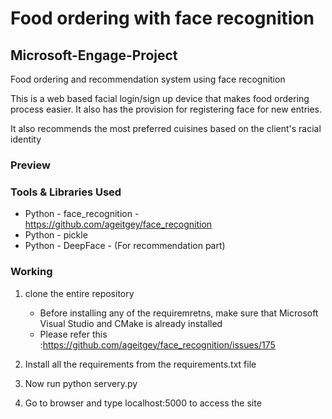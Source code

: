 # Food ordering with face recognition

## Microsoft-Engage-Project

Food ordering and recommendation system using face recognition

This is a web based facial login/sign up device that makes food ordering process easier. It also has the provision for registering face for new entries.

It also recommends the most preferred cuisines based on the client's racial identity

### Preview

### Tools & Libraries Used

- Python - face_recognition - https://github.com/ageitgey/face_recognition
- Python - pickle
- Python - DeepFace - (For recommendation part)

### Working

1. clone the entire repository

   - Before installing any of the requiremretns, make sure that Microsoft Visual Studio and CMake is already installed
   - Please refer this :https://github.com/ageitgey/face_recognition/issues/175

2. Install all the requirements from the requirements.txt file
3. Now run python servery.py
4. Go to browser and type localhost:5000 to access the site
